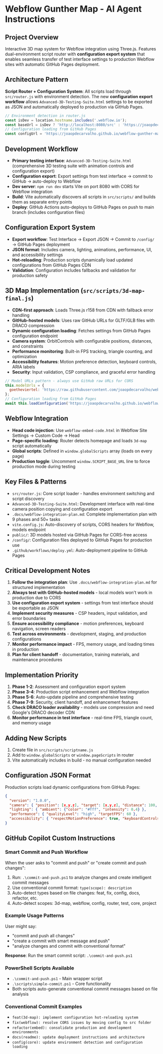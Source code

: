 # Webflow Gunther Map - AI Agent Instructions

## Project Overview
Interactive 3D map system for Webflow integration using Three.js. Features dual-environment script router with **configuration export system** that enables seamless transfer of test interface settings to production Webflow sites with automatic GitHub Pages deployment.

## Architecture Pattern
**Script Router + Configuration System**: All scripts load through `src/router.js` with environment detection. The new **configuration export workflow** allows `Advanced-3D-Testing-Suite.html` settings to be exported as JSON and automatically deployed to production via GitHub Pages.

```javascript
// Environment detection in router.js
const isDev = location.hostname.includes('.webflow.io');
const baseUrl = isDev ? 'http://localhost:8080/src' : 'https://joaopdecarvalho.github.io/webflow-gunther-map/src';
// Configuration loading from GitHub Pages
const configUrl = 'https://joaopdecarvalho.github.io/webflow-gunther-map/src/config/3d-config.json';
```

## Development Workflow
- **Primary testing interface**: `Advanced-3D-Testing-Suite.html` (comprehensive 3D testing suite with animation controls and configuration export)
- **Configuration export**: Export settings from test interface → commit to GitHub → auto-deploy to Webflow
- **Dev server**: `npm run dev` starts Vite on port 8080 with CORS for Webflow integration
- **Build**: Vite automatically discovers all scripts in `src/scripts/` and builds them as separate entry points
- **Deploy**: GitHub Actions auto-deploys to GitHub Pages on push to main branch (includes configuration files)

## Configuration Export System
- **Export workflow**: Test Interface → Export JSON → Commit to `/config/` → GitHub Pages deployment
- **JSON format**: Includes camera, lighting, animations, performance, UI, and accessibility settings
- **Hot-reloading**: Production scripts dynamically load updated configurations from GitHub Pages CDN
- **Validation**: Configuration includes fallbacks and validation for production safety

## 3D Map Implementation (`src/scripts/3d-map-final.js`)
- **CDN-first approach**: Loads Three.js r158 from CDN with fallback error handling
- **GitHub-hosted models**: Uses raw GitHub URLs for GLTF/GLB files with DRACO compression
- **Dynamic configuration loading**: Fetches settings from GitHub Pages configuration endpoint
- **Camera system**: OrbitControls with configurable positions, distances, and constraints
- **Performance monitoring**: Built-in FPS tracking, triangle counting, and optimization
- **Accessibility features**: Motion preference detection, keyboard controls, ARIA labels
- **Security**: Input validation, CSP compliance, and graceful error handling

```javascript
// Model URLs pattern - always use GitHub raw URLs for CORS
this.modelUrls = {
  goetheviertel: 'https://raw.githubusercontent.com/joaopdecarvalho/webflow-gunther-map/master/public/Goetheviertel_250812.glb'
};
// Configuration loading from GitHub Pages
await this.loadConfiguration('https://joaopdecarvalho.github.io/webflow-gunther-map/src/config/3d-config.json');
```

## Webflow Integration
- **Head code injection**: Use `webflow-embed-code.html` in Webflow Site Settings → Custom Code → Head
- **Page-specific loading**: Router detects homepage and loads `3d-map` script automatically
- **Global scripts**: Defined in `window.globalScripts` array (loads on every page)
- **Production toggle**: Uncomment `window.SCRIPT_BASE_URL` line to force production mode during testing

## Key Files & Patterns
- `src/router.js`: Core script loader - handles environment switching and script discovery
- `Advanced-3D-Testing-Suite.html`: Development interface with real-time camera position copying and configuration export
- `.docs/webflow-integration-plan.md`: Complete implementation plan with 9 phases and 50+ tasks
- `vite.config.js`: Auto-discovery of scripts, CORS headers for Webflow, models endpoint
- `public/`: 3D models hosted via GitHub Pages for CORS-free access
- `/config/`: Configuration files deployed to GitHub Pages for production use
- `.github/workflows/deploy.yml`: Auto-deployment pipeline to GitHub Pages

## Critical Development Notes
1. **Follow the integration plan**: Use `.docs/webflow-integration-plan.md` for structured implementation
2. **Always test with GitHub-hosted models** - local models won't work in production due to CORS
3. **Use configuration export system** - settings from test interface should be exportable as JSON
4. **Implement security measures** - CSP headers, input validation, and error boundaries
5. **Ensure accessibility compliance** - motion preferences, keyboard navigation, screen readers
6. **Test across environments** - development, staging, and production configurations
7. **Monitor performance impact** - FPS, memory usage, and loading times in production
8. **Plan for client handoff** - documentation, training materials, and maintenance procedures

## Implementation Priority
1. **Phase 1-2**: Assessment and configuration export system
2. **Phase 3-4**: Production script enhancement and Webflow integration
3. **Phase 5-6**: Auto-update pipeline and comprehensive testing
4. **Phase 7-9**: Security, client handoff, and enhancement features
4. **Check DRACO loader availability** - models use compression and need Google's DRACO decoder CDN
5. **Monitor performance in test interface** - real-time FPS, triangle count, and memory usage

## Adding New Scripts
1. Create file in `src/scripts/scriptname.js`
2. Add to `window.globalScripts` or `window.pageScripts` in router
3. Vite automatically includes in build - no manual configuration needed

## Configuration JSON Format
Production scripts load dynamic configurations from GitHub Pages:
```json
{
  "version": "1.0.0",
  "camera": { "position": [x,y,z], "target": [x,y,z], "distance": 100, "fov": 75 },
  "lighting": { "ambient": {"color": "#fff", "intensity": 0.4} },
  "performance": { "qualityLevel": "high", "targetFPS": 60 },
  "accessibility": { "respectMotionPreference": true, "keyboardControls": true }
}
```

## GitHub Copilot Custom Instructions

### **Smart Commit and Push Workflow**
When the user asks to "commit and push" or "create commit and push changes":
1. Run: `.\commit-and-push.ps1` to analyze changes and create intelligent commit messages
2. Use conventional commit format: `type(scope): description`
3. Auto-detect types based on file changes: feat, fix, config, docs, refactor, etc.
4. Auto-detect scopes: 3d-map, webflow, config, router, test, core, project

### **Example Usage Patterns**
User might say:
- "commit and push all changes"
- "create a commit with smart message and push"
- "analyze changes and commit with conventional format"

**Response**: Run the smart commit script: `.\commit-and-push.ps1`

### **PowerShell Scripts Available**
- `.\commit-and-push.ps1` - Main wrapper script
- `.\scripts\simple-commit.ps1` - Core functionality
- Both scripts auto-generate conventional commit messages based on file analysis

### **Conventional Commit Examples**
- `feat(3d-map): implement configuration hot-reloading system`
- `fix(webflow): resolve CORS issues by moving config to src folder`  
- `refactor(embed): consolidate production and development environments`
- `docs(readme): update deployment instructions and architecture`
- `config(core): update environment detection and configuration loading`